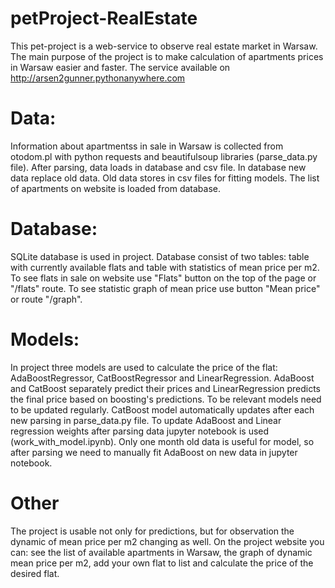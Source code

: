 # petProject-RealEstate
This pet-project is a web-service to observe real estate market in Warsaw.
The main purpose of the project is to make calculation of apartments prices in Warsaw easier and faster.
The service available on http://arsen2gunner.pythonanywhere.com
# Data:
Information about apartmentss in sale in Warsaw is collected from otodom.pl with python requests and beautifulsoup libraries (parse_data.py file). After parsing, data loads in database and csv file.
In database new data replace old data. Old data stores in csv files for fitting models.
The list of apartments on website is loaded from database.
# Database:
SQLite database is used in project. Database consist of two tables: table with currently available flats and table with statistics of mean price per m2.
To see flats in sale on website use "Flats" button on the top of the page or "/flats" route.
To see statistic graph of mean price use button "Mean price" or route "/graph".
# Models:
In project three models are used to calculate the price of the flat: AdaBoostRegressor, CatBoostRegressor and LinearRegression.
AdaBoost and CatBoost separately predict their prices and LinearRegression predicts the final price based on boosting's predictions.
To be relevant models need to be updated regularly. CatBoost model automatically updates after each new parsing in parse_data.py file.
To update AdaBoost and Linear regression weights after parsing data jupyter notebook is used (work_with_model.ipynb). Only one month old data is useful for model, so after parsing we need to manually fit AdaBoost on new data in jupyter notebook.
# Other
The project is usable not only for predictions, but for observation the dynamic of mean price per m2 changing as well. 
On the project website you can: see the list of available apartments in Warsaw, the graph of dynamic mean price per m2, add your own flat to list and calculate the price of the desired flat.
